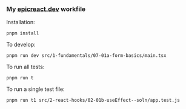 ### My [epicreact.dev](https://epicreact.dev/) workfile





Installation:  

````
pnpm install
````

To develop: 

 ````
 pnpm run dev src/1-fundamentals/07-01a-form-basics/main.tsx
 ````

To run all tests:

```
pnpm run t
```

To run a single test file:

```
pnpm run t1 src/2-react-hooks/02-01b-useEffect--soln/app.test.js
```





 
